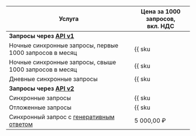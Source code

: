 | Услуга  | Цена за 1000 запросов,<br/>вкл. НДС |
|---------|-------------------------------------|
| **Запросы через [API v1](../../search-api/concepts/index.md#api-v1)** | |
| Ночные синхронные запросы, первые 1000 запросов в месяц | {{ sku|RUB|searchapi.requests.night.v1|string }} |
| Ночные синхронные запросы, свыше 1000 запросов в месяц  | {{ sku|RUB|searchapi.requests.night.v1|pricingRate.1|string }} |
| Дневные синхронные запросы | {{ sku|RUB|searchapi.requests.day.v1|string }} |
| **Запросы через [API v2](../../search-api/concepts/index.md#api-v2)** | |
| Синхронные запросы | {{ sku|RUB|searchapi.requests.sync.v3|string }} |
| Отложенные запросы | {{ sku|RUB|searchapi.requests.async.v3|string }} | 
| Синхронный запрос с [генеративным ответом](../../search-api/concepts/generative-response.md) | 5 000,00 ₽ | 
